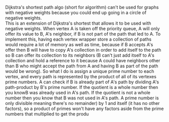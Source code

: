 Dijkstra's shortest path algo (short for algorithm) can't be used for graphs with negative weights because you could end up going in a circle of negative weights.<br>This is an extension of Dijkstra's shortest that allows it to be used with negative weights. When vertex A is taken off the priority queue, A will only offer its value to B, A's neighbor, if B is not part of the path that led to A. To implement this, having each vertex wrapper store a collection of paths would require a lot of memory as well as time, because if B accepts A's offer then B will have to copy A's collection in order to add itself to the path so B can offer its collection to its neighbors (B can't just add itself to A's collection and hold a reference to it because A could have neighbors other than B who might accept the path from A and having B as part of the path would be wrong). So what I do is assign a unique prime number to each vertex, and every path is represented by the product of all of its vertexes prime numbers. A can check if B is already part of A's path by dividing A's path-product by B's prime number. If the quotient is a whole number then you knowB was already used in A's path. If the quotient is not a whole number then you know that B was not used in A's path. A prime number is only divisible meaning there's no remainder) by 1 and itself (it has no other factors), so a product of primes won't have any factors aside from the prime numbers that multiplied to get the produ
